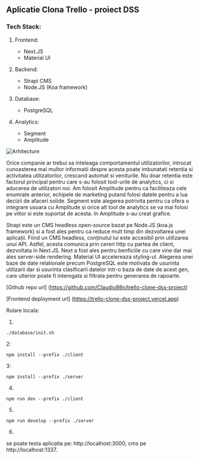 ## Aplicatie Clona Trello - proiect DSS

### Tech Stack:

1. Frontend:

   - Next.JS
   - Material UI

2. Backend:

   - Strapi CMS
   - Node.JS (Koa framework)

3. Database:

   - PostgreSQL

4. Analytics:
   - Segment
   - Amplitude

![Arhitecture](https://ocw.cs.pub.ro/courses/_media/se/assignment/se-assignment-diagram-v2.png?cache=)

Orice companie ar trebui sa inteleaga comportamentul utilizatorilor, intrucat cunoasterea mai multor informatii despre acesta poate imbunatati retentia si activitatea utilizatorilor, crescand automat si veniturile. Nu doar retentia este factorul principal pentru care s-au folosit tool-urile de analytics, ci si aducerea de utilizatori noi.
Am folosit Amplitude pentru ca faciliteaza cele enumrate anterior, echipele de marketing putand folosi datele pentru a lua decizii de afaceri solide. Segment este alegerea potrivita pentru ca ofera o integrare usoara cu Amplitude si orice alt tool de analytics se va mai folosi pe viitor si este suportat de acesta.
In Amplitude s-au creat grafice.

Strapi este un CMS headless open-source bazat pe Node.JS (koa.js framework) si a fost ales pentru ca reduce mult timp din dezvoltarea unei aplicații. Fiind un CMS headless, conținutul lui este accesibil prin utilizarea unui API. Astfel, acesta comunica prin cereri http cu partea de client, dezvoltata in Next.JS.
Next a fost ales pentru benficiile cu care vine dar mai ales server-side rendering.
Material UI accelereaza styling-ul.
Alegerea unei baze de date relationale precum PostgreSQL este motivata de usurinta utilizarii dar si usurinta clasificarii datelor intr-o baza de date de acest gen, care ulterior poate fi interogata si filtrata pentru generarea de rapoarte.

[Github repo url] (https://github.com/Claudiu98n/trello-clone-dss-project)

[Frontend deployment url] (https://trello-clone-dss-project.vercel.app)

Rulare locala:

1.

```
./database/init.sh
```

2:

```
npm install --prefix ./client
```

3:

```
npm install --prefix ./server
```

4.

```
npm run dev --prefix ./client
```

5.

```
npm run develop --prefix ./server
```

6.

se poate testa aplicatia pe: http://localhost:3000;
cms pe http://localhost:1337.
